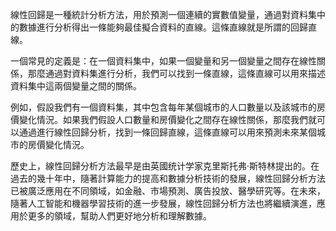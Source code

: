 線性回歸是一種統計分析方法，用於預測一個連續的實數值變量，通過對資料集中的數據進行分析得出一條能夠最佳擬合資料的直線。這條直線就是所謂的回歸直線。

一個常見的定義是：在一個資料集中，如果一個變量和另一個變量之間存在線性關係，那麼通過對資料集進行分析，我們可以找到一條直線，這條直線可以用來描述資料集中這兩個變量之間的關係。

例如，假設我們有一個資料集，其中包含每年某個城市的人口數量以及該城市的房價變化情況。如果我們假設人口數量和房價變化之間存在線性關係，那麼我們就可以通過進行線性回歸分析，找到一條回歸直線，這條直線可以用來預測未來某個城市的房價變化情況。

歷史上，線性回歸分析方法最早是由英國统计学家克里斯托弗·斯特林提出的。在過去的幾十年中，隨著計算能力的提高和數據分析技術的發展，線性回歸分析方法已被廣泛應用在不同領域，如金融、市場預測、廣告投放、醫學研究等。在未來，隨著人工智能和機器學習技術的進一步發展，線性回歸分析方法也將繼續演進，應用於更多的領域，幫助人們更好地分析和理解數據。
